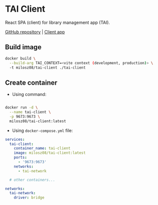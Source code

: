 # TAI Client

React SPA (client) for library management app (TAI).

[GitHub repository](https://github.com/milosz08/library-app-tai)
| [Client app](https://github.com/milosz08/library-app-tai/tree/master/tai-client)

## Build image

```bash
docker build \
  --build-arg TAI_CONTEXT=<vite context (development, production)> \
  -t milosz08/tai-client ./tai-client
```

## Create container

* Using command:

```bash

docker run -d \
  --name tai-client \
  -p 9673:9673 \
  milosz08/tai-client:latest
```

* Using `docker-compose.yml` file:

```yaml
services:
  tai-client:
    container_name: tai-client
    image: milosz08/tai-client:latest
    ports:
      - '9673:9673'
    networks:
      - tai-network

  # other containers...

networks:
  tai-network:
    driver: bridge
```